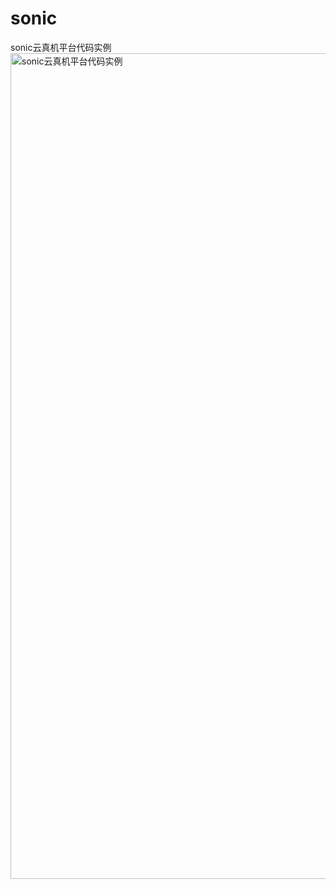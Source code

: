 # sonic
sonic云真机平台代码实例
<img width="1321" alt="sonic云真机平台代码实例" src="https://user-images.githubusercontent.com/20277310/232363972-3c353fa7-3237-418a-a3e0-ed2dd9925008.png">
